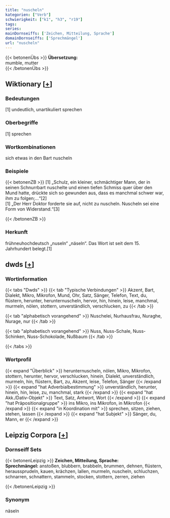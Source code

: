 ```yaml
---
title: "nuscheln"
kategorien: ["Verb"]
schwierigkeit: ["k1", "h3", "r19"]
tags:
series:
mainDornseiffs: ['Zeichen, Mitteilung, Sprache']
domainDornseiffs: ['Sprechmängel']
url: "nuscheln"
---
```


{{< betonenÜbs >}}
**Übersetzung:**  
mumble, mutter  
{{< /betonenÜbs >}}

## Wiktionary [[+](https://de.wiktionary.org/wiki/nuscheln)]

### Bedeutungen
[1] undeutlich, unartikuliert sprechen  

### Oberbegriffe
[1] sprechen  

### Wortkombinationen
sich etwas in den Bart nuscheln  

### Beispiele
{{< betonenZB >}}
[1] „Schulz, ein kleiner, schmächtiger Mann, der in seinen Schnurrbart nuschelte und einen tiefen Schmiss quer über den Mund hatte, drückte sich so gewunden aus, dass es manchmal schwer war, ihm zu folgen;…“[2]  
[1] „Der Herr Doktor forderte sie auf, nicht zu nuscheln. Nuscheln sei eine Form von Widerstand.“[3]  

{{< /betonenZB >}}
### Herkunft
frühneuhochdeutsch „nuseln“ „näseln“. Das Wort ist seit dem 15. Jahrhundert belegt.[1]  



## dwds [[+](https://www.dwds.de/wb/nuscheln)]

### Wortinformation
{{< tabs "Dwds" >}}
{{< tab "Typische Verbindungen" >}}
Akzent, Bart, Dialekt, Mikro, Mikrofon, Mund, Ohr, Satz, Sänger, Telefon, Text, du, flüstern, herunter, herunternuscheln, hervor, hin, hinein, leise, manchmal, murmeln, nölen, stottern, unverständlich, verschlucken, zu
{{< /tab >}}

{{< tab "alphabetisch vorangehend" >}}
Nuschelei, Nurhausfrau, Nuraghe, Nurage, nur
{{< /tab >}}

{{< tab "alphabetisch vorangehend" >}}
Nuss, Nuss-Schale, Nuss-Schinken, Nuss-Schokolade, Nußbaum
{{< /tab >}}

{{< /tabs >}}

### Wortprofil
{{< expand "Überblick" >}} herunternuscheln, nölen, Mikro, Mikrofon, stottern, herunter, hervor, verschlucken, hinein, Dialekt, unverständlich, murmeln, hin, flüstern, Bart, zu, Akzent, leise, Telefon, Sänger {{< /expand >}}
{{< expand "hat Adverbialbestimmung" >}} unverständlich, herunter, hinein, hin, leise, zu, manchmal, stark {{< /expand >}}
{{< expand "hat Akk./Dativ-Objekt" >}} Text, Satz, Antwort, Wort {{< /expand >}}
{{< expand "hat Präpositionalgruppe" >}} ins Mikro, ins Mikrofon, in Mikrofon {{< /expand >}}
{{< expand "in Koordination mit" >}} sprechen, sitzen, ziehen, stehen, lassen {{< /expand >}}
{{< expand "hat Subjekt" >}} Sänger, du, Mann, er {{< /expand >}}

## Leipzig Corpora [[+](https://corpora.uni-leipzig.de/en/res?word=nuscheln&corpusId=deu_newscrawl-public_2018)]

### Dornseiff Sets
{{< betonenLeipzig >}}
**Zeichen, Mitteilung, Sprache:**  
**Sprechmängel:** anstoßen, blubbern, brabbeln, brummen, dehnen, flüstern, heraussprudeln, kauen, krächzen, lallen, murmeln, nuscheln, schluchzen, schnarren, schnattern, stammeln, stocken, stottern, zerren, ziehen  

{{< /betonenLeipzig >}}

### Synonym
näseln

